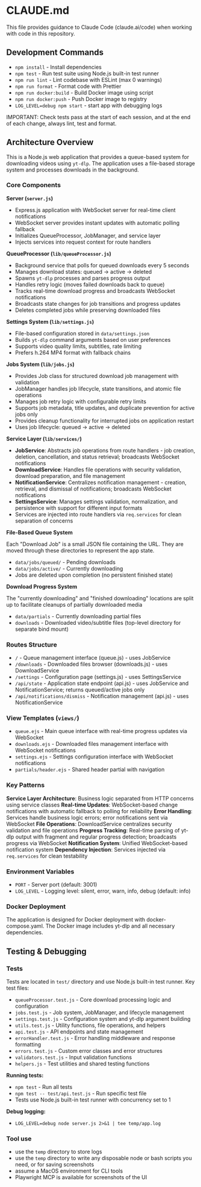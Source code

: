 # CLAUDE.md

This file provides guidance to Claude Code (claude.ai/code) when working with code in this repository.

## Development Commands

- `npm install` - Install dependencies
- `npm test` - Run test suite using Node.js built-in test runner
- `npm run lint` - Lint codebase with ESLint (max 0 warnings)
- `npm run format` - Format code with Prettier
- `npm run docker:build` - Build Docker image using script
- `npm run docker:push` - Push Docker image to registry
- `LOG_LEVEL=debug npm start` - start app with debugging logs

IMPORTANT: Check tests pass at the start of each session, and at the end of each change, always lint, test and format.

## Architecture Overview

This is a Node.js web application that provides a queue-based system for downloading videos using `yt-dlp`. The application uses a file-based storage system and processes downloads in the background.

### Core Components

**Server (`server.js`)**

- Express.js application with WebSocket server for real-time client notifications
- WebSocket server provides instant updates with automatic polling fallback
- Initializes QueueProcessor, JobManager, and service layer
- Injects services into request context for route handlers

**QueueProcessor (`lib/queueProcessor.js`)**

- Background service that polls for queued downloads every 5 seconds
- Manages download states: queued → active → deleted
- Spawns `yt-dlp` processes and parses progress output
- Handles retry logic (moves failed downloads back to queue)
- Tracks real-time download progress and broadcasts WebSocket notifications
- Broadcasts state changes for job transitions and progress updates
- Deletes completed jobs while preserving downloaded files

**Settings System (`lib/settings.js`)**

- File-based configuration stored in `data/settings.json`
- Builds `yt-dlp` command arguments based on user preferences
- Supports video quality limits, subtitles, rate limiting
- Prefers h.264 MP4 format with fallback chains

**Jobs System (`lib/jobs.js`)**

- Provides Job class for structured download job management with validation
- JobManager handles job lifecycle, state transitions, and atomic file operations
- Manages job retry logic with configurable retry limits
- Supports job metadata, title updates, and duplicate prevention for active jobs only
- Provides cleanup functionality for interrupted jobs on application restart
- Uses job lifecycle: queued → active → deleted

**Service Layer (`lib/services/`)**

- **JobService**: Abstracts job operations from route handlers - job creation, deletion, cancellation, and status retrieval; broadcasts WebSocket notifications
- **DownloadService**: Handles file operations with security validation, download preparation, and file management
- **NotificationService**: Centralizes notification management - creation, retrieval, and dismissal of notifications; broadcasts WebSocket notifications
- **SettingsService**: Manages settings validation, normalization, and persistence with support for different input formats
- Services are injected into route handlers via `req.services` for clean separation of concerns

**File-Based Queue System**

Each "Download Job" is a small JSON file containing the URL. They are moved through these directories to represent the app state.

- `data/jobs/queued/` - Pending downloads
- `data/jobs/active/` - Currently downloading
- Jobs are deleted upon completion (no persistent finished state)

**Download Progress System**

The "currently downloading" and "finished downloading" locations are split up to facilitate cleanups of partially downloaded media

- `data/partials` - Currently downloading partial files
- `downloads` - Downloaded video/subtitle files (top-level directory for separate bind mount)

### Routes Structure

- `/` - Queue management interface (queue.js) - uses JobService
- `/downloads` - Downloaded files browser (downloads.js) - uses DownloadService
- `/settings` - Configuration page (settings.js) - uses SettingsService
- `/api/state` - Application state endpoint (api.js) - uses JobService and NotificationService; returns queued/active jobs only
- `/api/notifications/dismiss` - Notification management (api.js) - uses NotificationService

### View Templates (`views/`)

- `queue.ejs` - Main queue interface with real-time progress updates via WebSocket
- `downloads.ejs` - Downloaded files management interface with WebSocket notifications
- `settings.ejs` - Settings configuration interface with WebSocket notifications
- `partials/header.ejs` - Shared header partial with navigation

### Key Patterns

**Service Layer Architecture**: Business logic separated from HTTP concerns using service classes
**Real-time Updates**: WebSocket-based change notifications with automatic fallback to polling for reliability
**Error Handling**: Services handle business logic errors; error notifications sent via WebSocket
**File Operations**: DownloadService centralizes security validation and file operations
**Progress Tracking**: Real-time parsing of yt-dlp output with fragment and regular progress detection; broadcasts progress via WebSocket
**Notification System**: Unified WebSocket-based notification system
**Dependency Injection**: Services injected via `req.services` for clean testability

### Environment Variables

- `PORT` - Server port (default: 3001)
- `LOG_LEVEL` - Logging level: silent, error, warn, info, debug (default: info)

### Docker Deployment

The application is designed for Docker deployment with docker-compose.yaml. The Docker image includes yt-dlp and all necessary dependencies.

## Testing & Debugging

### Tests

Tests are located in `test/` directory and use Node.js built-in test runner. Key test files:

- `queueProcessor.test.js` - Core download processing logic and configuration
- `jobs.test.js` - Job system, JobManager, and lifecycle management
- `settings.test.js` - Configuration system and yt-dlp argument building
- `utils.test.js` - Utility functions, file operations, and helpers
- `api.test.js` - API endpoints and state management
- `errorHandler.test.js` - Error handling middleware and response formatting
- `errors.test.js` - Custom error classes and error structures
- `validators.test.js` - Input validation functions
- `helpers.js` - Test utilities and shared testing functions

**Running tests:**

- `npm test` - Run all tests
- `npm test -- test/api.test.js` - Run specific test file
- Tests use Node.js built-in test runner with concurrency set to 1

**Debug logging:**

- `LOG_LEVEL=debug node server.js 2>&1 | tee temp/app.log`

### Tool use

- use the `temp` directory to store logs
- use the `temp` directory to write any disposable node or bash scripts you need, or for saving screenshots
- assume a MacOS environment for CLI tools
- Playwright MCP is available for screenshots of the UI
